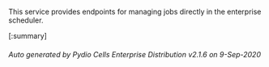 






This service provides endpoints for managing jobs directly in the enterprise scheduler.

[:summary]

###### Auto generated by Pydio Cells Enterprise Distribution v2.1.6 on 9-Sep-2020
